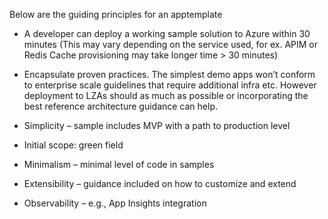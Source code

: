 Below are the guiding principles for an apptemplate

- A developer can deploy a working sample solution to Azure within 30 minutes (This may vary depending on the service used, for ex. APIM or Redis Cache provisioning may take longer time > 30 minutes) 

- Encapsulate proven practices. The simplest demo apps won’t conform to enterprise scale guidelines that require additional infra etc. However deployment to LZAs should as much as possible or incorporating the best reference architecture guidance can help. 

- Simplicity – sample includes MVP with a path to production level 

- Initial scope: green field 

- Minimalism – minimal level of code in samples 

- Extensibility – guidance included on how to customize and extend 

- Observability – e.g., App Insights integration 
